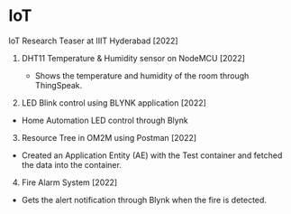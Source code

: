 # IoT

IoT Research Teaser at IIIT Hyderabad [2022]

1.	DHT11 Temperature & Humidity sensor on NodeMCU [2022]

    * Shows the temperature and humidity of the room through ThingSpeak.

2.	LED Blink control using BLYNK application [2022]

   * Home Automation LED control through Blynk

3.	Resource Tree in OM2M using Postman [2022]

   * Created an Application Entity (AE) with the Test container and fetched the data into the container.

4.	Fire Alarm System [2022]

   * Gets the alert notification through Blynk when the fire is detected.
